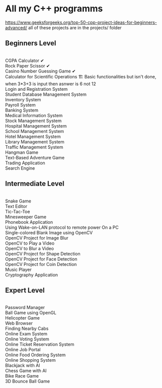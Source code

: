 # All my C++ programms

https://www.geeksforgeeks.org/top-50-cpp-project-ideas-for-beginners-advanced/
all of these projects are in the projects/ folder

## Beginners Level

<br/>CGPA Calculator &#x2714;
<br/>Rock Paper Scissor &#x2714;
<br/>Casino Number Guessing Game &#x2714;
<br/>Calculator for Scientific Operations &#127959;&#65039; Basic functionalities but isn't done, when 3\*3+3 is input then asnwer is 6 not 12
<br/>Login and Registration System
<br/>Student Database Management System
<br/>Inventory System
<br/>Payroll System
<br/>Banking System
<br/>Medical Information System
<br/>Stock Management System
<br/>Hospital Management System
<br/>School Management System
<br/>Hotel Management System
<br/>Library Management System
<br/>Traffic Management System
<br/>Hangman Game
<br/>Text-Based Adventure Game
<br/>Trading Application
<br/>Search Engine

## Intermediate Level

<br/>Snake Game
<br/>Text Editor
<br/>Tic-Tac-Toe
<br/>Minesweeper Game
<br/>Phonebook Application
<br/>Using Wake-on-LAN protocol to remote power On a PC
<br/>Single-colored Blank Image using OpenCV
<br/>OpenCV Project for Image Blur
<br/>OpenCV to Play a Video
<br/>OpenCV to Blur a Video
<br/>OpenCV Project for Shape Detection
<br/>OpenCV Project for Face Detection
<br/>OpenCV Project for Coin Detection
<br/>Music Player
<br/>Cryptography Application

## Expert Level

<br/>Password Manager
<br/>Ball Game using OpenGL
<br/>Helicopter Game
<br/>Web Browser
<br/>Finding Nearby Cabs
<br/>Online Exam System
<br/>Online Voting System
<br/>Online Ticket Reservation System
<br/>Online Job Portal
<br/>Online Food Ordering System
<br/>Online Shopping System
<br/>Blackjack with AI
<br/>Chess Game with AI
<br/>Bike Race Game
<br/>3D Bounce Ball Game
